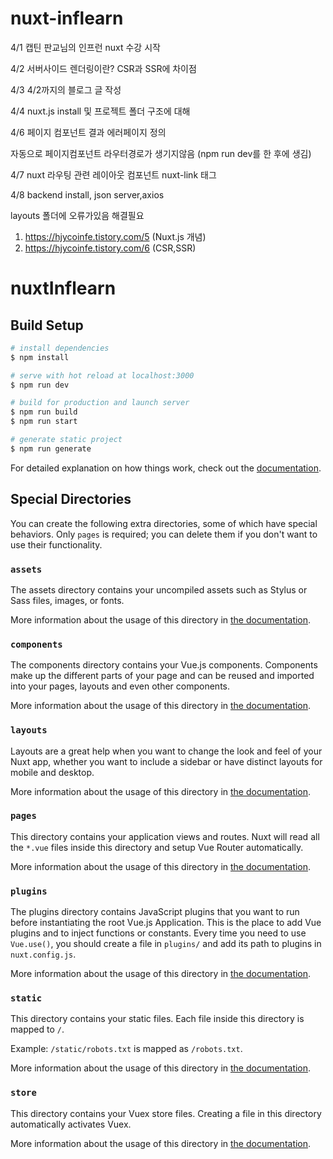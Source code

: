 # nuxt-inflearn

4/1 캡틴 판교님의 인프런 nuxt 수강 시작

4/2 서버사이드 렌더링이란? CSR과 SSR에 차이점

4/3 4/2까지의 블로그 글 작성

4/4 nuxt.js install 및 프로젝트 폴더 구조에 대해

4/6 페이지 컴포넌트 결과 에러페이지 정의

자동으로 페이지컴포넌트 라우터경로가 생기지않음 (npm run dev를 한 후에 생김)

4/7 nuxt 라우팅 관련 레이아웃 컴포넌트 nuxt-link 태그

4/8 backend install, json server,axios

layouts 폴더에 오류가있음 해결필요

1. https://hjycoinfe.tistory.com/5 (Nuxt.js 개념)
2. https://hjycoinfe.tistory.com/6 (CSR,SSR)

# nuxtInflearn

## Build Setup

```bash
# install dependencies
$ npm install

# serve with hot reload at localhost:3000
$ npm run dev

# build for production and launch server
$ npm run build
$ npm run start

# generate static project
$ npm run generate
```

For detailed explanation on how things work, check out the [documentation](https://nuxtjs.org).

## Special Directories

You can create the following extra directories, some of which have special behaviors. Only `pages` is required; you can delete them if you don't want to use their functionality.

### `assets`

The assets directory contains your uncompiled assets such as Stylus or Sass files, images, or fonts.

More information about the usage of this directory in [the documentation](https://nuxtjs.org/docs/2.x/directory-structure/assets).

### `components`

The components directory contains your Vue.js components. Components make up the different parts of your page and can be reused and imported into your pages, layouts and even other components.

More information about the usage of this directory in [the documentation](https://nuxtjs.org/docs/2.x/directory-structure/components).

### `layouts`

Layouts are a great help when you want to change the look and feel of your Nuxt app, whether you want to include a sidebar or have distinct layouts for mobile and desktop.

More information about the usage of this directory in [the documentation](https://nuxtjs.org/docs/2.x/directory-structure/layouts).

### `pages`

This directory contains your application views and routes. Nuxt will read all the `*.vue` files inside this directory and setup Vue Router automatically.

More information about the usage of this directory in [the documentation](https://nuxtjs.org/docs/2.x/get-started/routing).

### `plugins`

The plugins directory contains JavaScript plugins that you want to run before instantiating the root Vue.js Application. This is the place to add Vue plugins and to inject functions or constants. Every time you need to use `Vue.use()`, you should create a file in `plugins/` and add its path to plugins in `nuxt.config.js`.

More information about the usage of this directory in [the documentation](https://nuxtjs.org/docs/2.x/directory-structure/plugins).

### `static`

This directory contains your static files. Each file inside this directory is mapped to `/`.

Example: `/static/robots.txt` is mapped as `/robots.txt`.

More information about the usage of this directory in [the documentation](https://nuxtjs.org/docs/2.x/directory-structure/static).

### `store`

This directory contains your Vuex store files. Creating a file in this directory automatically activates Vuex.

More information about the usage of this directory in [the documentation](https://nuxtjs.org/docs/2.x/directory-structure/store).
